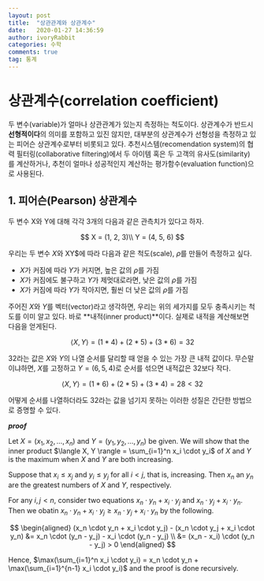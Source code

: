 ```yaml
---
layout: post
title:  "상관관계와 상관계수"
date:   2020-01-27 14:36:59
author: ivoryRabbit
categories: 수학
comments: true
tag: 통계
---
```


# 상관계수(correlation coefficient)

두 변수(variable)가 얼마나 상관관계가 있는지 측정하는 척도이다. 상관계수가 반드시 **선형적이다**의 의미를 포함하고 있진 않지만, 대부분의 상관계수가 선형성을 측정하고 있는 피어슨 상관계수로부터 비롯되고 있다. 추천시스템(recomendation system)의 협력 필터링(collaborative filtering)에서 두 아이템 혹은 두 고객의 유사도(similarity)를 계산하거나, 추천이 얼마나 성공적인지 계산하는 평가함수(evaluation function)으로 사용된다.

## 1. 피어슨(Pearson) 상관계수

두 변수 X와 Y에 대해 각각 3개의 다음과 같은 관측치가 있다고 하자.

$$ X = (1, 2, 3)\\ Y = (4, 5, 6) $$

우리는 두 변수 $X$와 XY$에 따라 다음과 같은 척도(scale), $\rho$를 만들어 측정하고 싶다.

- $X$가 커짐에 따라 $Y$가 커지면, 높은 값의 $\rho$를 가짐
- $X$가 커짐에도 불구하고 $Y$가 제멋대로라면, 낮은 값의 $\rho$를 가짐
- $X$가 커짐에 따라 $Y$가 작아지면, 훨씬 더 낮은 값의 $\rho$를 가짐

주어진 $X$와 $Y$를 벡터(vector)라고 생각하면, 우리는 위의 세가지를 모두 충족시키는 척도를 이미 알고 있다. 바로 **내적(inner product)**이다. 실제로 내적을 계산해보면 다음을 얻게된다.

$$\langle X, Y \rangle = (1 * 4) + (2 * 5) + (3 * 6) = 32$$

32라는 값은 $X$와 $Y$의 나열 순서를 달리할 때 얻을 수 있는 가장 큰 내적 값이다. 무슨말이냐하면, $X$를 고정하고 $Y = (6, 5, 4)$로 순서를 섞으면 내적값은 32보다 작다.

$$\langle X, Y \rangle = (1 * 6) + (2 * 5) + (3 * 4) = 28 < 32$$

어떻게 순서를 나열하더라도 32라는 값을 넘기지 못하는 이러한 성질은 간단한 방법으로 증명할 수 있다.

**_proof_**

Let $X = (x_1, x_2, \ldots, x_n)$ and $Y = (y_1, y_2, \ldots, y_n)$ be given. We will show that the inner product $\langle X, Y \rangle = \sum_{i=1}^n x_i \cdot y_i$ of $X$ and $Y$ is the maximum when $X$ and $Y$ are both increasing.

Suppose that $x_i \leq x_j$ and $y_i \leq y_j$ for all $i<j$, that is, increasing. Then $x_n$ an $y_n$ are the greatest numbers of $X$ and $Y$, respectively. 

For any $i,j < n$, consider two equations $x_n \cdot y_n + x_i \cdot y_j$ and $x_n \cdot y_j + x_i \cdot y_n$. Then we obatin $x_n \cdot y_n + x_i \cdot y_j \geq x_n \cdot y_j + x_i \cdot y_n$ by the following.

$$
\begin{aligned}
(x_n \cdot y_n + x_i \cdot y_j) - (x_n \cdot y_j + x_i \cdot y_n) &= x_n \cdot (y_n - y_j) - x_i \cdot (y_n - y_j)
\\ &= (x_n - x_i) \cdot (y_n - y_j) > 0
\end{aligned}
$$

Hence, $\max(\sum_{i=1}^n x_i \cdot y_i) = x_n \cdot y_n + \max(\sum_{i=1}^{n-1} x_i \cdot y_i)$ and the proof is done recursively.
